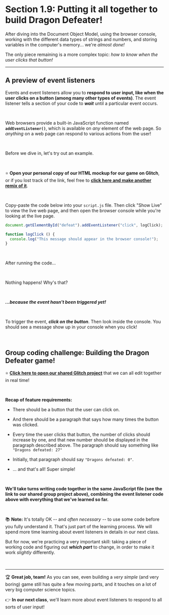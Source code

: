 # Section 1.9: Putting it all together to build Dragon Defeater!

After diving into the Document Object Model, using the browser console, working with the different data types of strings and numbers, and storing variables in the computer's memory... we're *almost done!*

The only piece remaining is a more complex topic: *how to know when the user clicks that button!* 

 <hr/>

## A preview of event listeners

Events and event listeners allow you to **respond to user input, like when the user clicks on a button (among many other types of events)**. The event listener tells a section of your code to ***wait*** until a particular event occurs.

<br/>

Web browsers provide a built-in JavaScript function named **`addEventListener()`**, which is available on *any* element of the web page. So *anything* on a web page can respond to various actions from the user!

<br/>

Before we dive in, let's try out an example.

<br/>

⭐️ **Open your personal copy of our HTML mockup for our game on Glitch**, or if you lost track of the link, feel free to [**click here and make another remix of it**](https://glitch.com/edit/#!/dragon-defeater-v0-starter).

</br>

Copy-paste the code below into your `script.js` file. Then click "Show Live" to view the live web page, and then open the browser console while you're looking at the live page.

```javascript
document.getElementById("defeat").addEventListener("click", logClick);

function logClick () {
  console.log("This message should appear in the browser console!");
}
```

<br/>

After running the code...

<br/>

Nothing happens! Why's that? 

<br/>

***...because the event hasn't been triggered yet!***

<br/>

To trigger the event, ***click on the button***. Then look inside the console. You should see a message show up in your console when you click!

<br/>

## Group coding challenge: Building the Dragon Defeater game!

:star: [**Click here to open our shared Glitch project**](https://glitch.com/edit/#!/join/f282c39a-7953-4184-8963-02463f66049a) that we can all edit together in real time!

<br/>

**Recap of feature requirements:**

  - There should be a button that the user can click on.
  
  - And there should be a paragraph that says how many times the button was clicked.
  
  - Every time the user clicks that button, the number of clicks should increase by one, and that new number should be displayed in the paragraph described above. The paragraph should say something like `"Dragons defeated: 27"`
  
  - Initially, that paragraph should say `"Dragons defeated: 0"`.
  
  - ... and that's all! Super simple!

<br/>

**We'll take turns writing code together in the same JavaScript file (see the link to our shared group project above), combining the event listener code above with everything that we've learned so far.**

<br/>

:books: **Note:** It's totally OK -- and *often necessary* -- to use some code before you fully understand it. That's just part of the learning process. We will spend more time learning about event listeners in details in our next class.

But for now, we're practicing a very important skill: taking a piece of working code and figuring out ***which part*** to change, in order to make it work *slightly* differently.

<br/>
<hr/>

:trophy: **Great job, team!** As you can see, even building a *very simple* (and very boring) game still has quite a few moving parts, and it touches on a lot of very big computer science topics.

:point_right: **In our next class**, we'll learn more about event listeners to respond to all sorts of user input!
